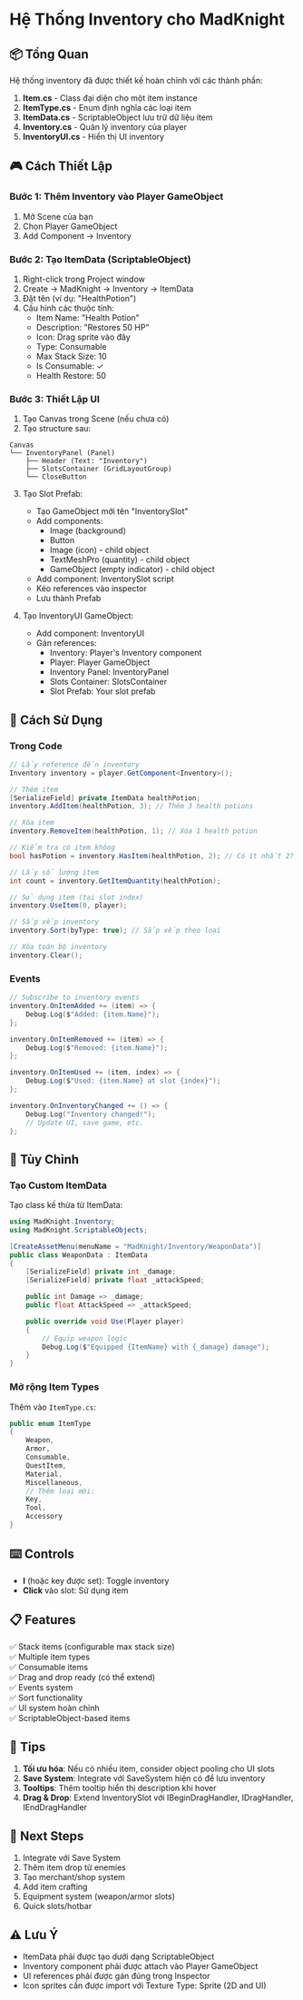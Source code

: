 # Hệ Thống Inventory cho MadKnight

## 📦 Tổng Quan

Hệ thống inventory đã được thiết kế hoàn chỉnh với các thành phần:

1. **Item.cs** - Class đại diện cho một item instance
2. **ItemType.cs** - Enum định nghĩa các loại item
3. **ItemData.cs** - ScriptableObject lưu trữ dữ liệu item
4. **Inventory.cs** - Quản lý inventory của player
5. **InventoryUI.cs** - Hiển thị UI inventory

## 🎮 Cách Thiết Lập

### Bước 1: Thêm Inventory vào Player GameObject

1. Mở Scene của bạn
2. Chọn Player GameObject
3. Add Component → Inventory

### Bước 2: Tạo ItemData (ScriptableObject)

1. Right-click trong Project window
2. Create → MadKnight → Inventory → ItemData
3. Đặt tên (ví dụ: "HealthPotion")
4. Cấu hình các thuộc tính:
   - Item Name: "Health Potion"
   - Description: "Restores 50 HP"
   - Icon: Drag sprite vào đây
   - Type: Consumable
   - Max Stack Size: 10
   - Is Consumable: ✓
   - Health Restore: 50

### Bước 3: Thiết Lập UI

1. Tạo Canvas trong Scene (nếu chưa có)
2. Tạo structure sau:

```
Canvas
└── InventoryPanel (Panel)
    ├── Header (Text: "Inventory")
    ├── SlotsContainer (GridLayoutGroup)
    └── CloseButton
```

3. Tạo Slot Prefab:
   - Tạo GameObject mới tên "InventorySlot"
   - Add components:
     - Image (background)
     - Button
     - Image (icon) - child object
     - TextMeshPro (quantity) - child object
     - GameObject (empty indicator) - child object
   - Add component: InventorySlot script
   - Kéo references vào inspector
   - Lưu thành Prefab

4. Tạo InventoryUI GameObject:
   - Add component: InventoryUI
   - Gán references:
     - Inventory: Player's Inventory component
     - Player: Player GameObject
     - Inventory Panel: InventoryPanel
     - Slots Container: SlotsContainer
     - Slot Prefab: Your slot prefab

## 🎯 Cách Sử Dụng

### Trong Code

```csharp
// Lấy reference đến inventory
Inventory inventory = player.GetComponent<Inventory>();

// Thêm item
[SerializeField] private ItemData healthPotion;
inventory.AddItem(healthPotion, 3); // Thêm 3 health potions

// Xóa item
inventory.RemoveItem(healthPotion, 1); // Xóa 1 health potion

// Kiểm tra có item không
bool hasPotion = inventory.HasItem(healthPotion, 2); // Có ít nhất 2?

// Lấy số lượng item
int count = inventory.GetItemQuantity(healthPotion);

// Sử dụng item (tại slot index)
inventory.UseItem(0, player);

// Sắp xếp inventory
inventory.Sort(byType: true); // Sắp xếp theo loại

// Xóa toàn bộ inventory
inventory.Clear();
```

### Events

```csharp
// Subscribe to inventory events
inventory.OnItemAdded += (item) => {
    Debug.Log($"Added: {item.Name}");
};

inventory.OnItemRemoved += (item) => {
    Debug.Log($"Removed: {item.Name}");
};

inventory.OnItemUsed += (item, index) => {
    Debug.Log($"Used: {item.Name} at slot {index}");
};

inventory.OnInventoryChanged += () => {
    Debug.Log("Inventory changed!");
    // Update UI, save game, etc.
};
```

## 🎨 Tùy Chỉnh

### Tạo Custom ItemData

Tạo class kế thừa từ ItemData:

```csharp
using MadKnight.Inventory;
using MadKnight.ScriptableObjects;

[CreateAssetMenu(menuName = "MadKnight/Inventory/WeaponData")]
public class WeaponData : ItemData
{
    [SerializeField] private int _damage;
    [SerializeField] private float _attackSpeed;

    public int Damage => _damage;
    public float AttackSpeed => _attackSpeed;

    public override void Use(Player player)
    {
        // Equip weapon logic
        Debug.Log($"Equipped {ItemName} with {_damage} damage");
    }
}
```

### Mở rộng Item Types

Thêm vào `ItemType.cs`:

```csharp
public enum ItemType
{
    Weapon,
    Armor,
    Consumable,
    QuestItem,
    Material,
    Miscellaneous,
    // Thêm loại mới:
    Key,
    Tool,
    Accessory
}
```

## ⌨️ Controls

- **I** (hoặc key được set): Toggle inventory
- **Click** vào slot: Sử dụng item

## 📋 Features

✅ Stack items (configurable max stack size)  
✅ Multiple item types  
✅ Consumable items  
✅ Drag and drop ready (có thể extend)  
✅ Events system  
✅ Sort functionality  
✅ UI system hoàn chỉnh  
✅ ScriptableObject-based items  

## 🔧 Tips

1. **Tối ưu hóa**: Nếu có nhiều item, consider object pooling cho UI slots
2. **Save System**: Integrate với SaveSystem hiện có để lưu inventory
3. **Tooltips**: Thêm tooltip hiển thị description khi hover
4. **Drag & Drop**: Extend InventorySlot với IBeginDragHandler, IDragHandler, IEndDragHandler

## 📝 Next Steps

1. Integrate với Save System
2. Thêm item drop từ enemies
3. Tạo merchant/shop system
4. Add item crafting
5. Equipment system (weapon/armor slots)
6. Quick slots/hotbar

## ⚠️ Lưu Ý

- ItemData phải được tạo dưới dạng ScriptableObject
- Inventory component phải được attach vào Player GameObject
- UI references phải được gán đúng trong Inspector
- Icon sprites cần được import với Texture Type: Sprite (2D and UI)
